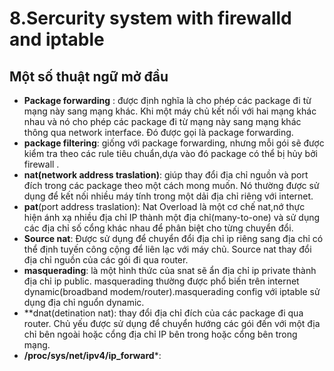 # 8.Sercurity system with firewalld and iptable # 
## Một số thuật ngữ mở đầu ## 
- **Package forwarding** : được định nghĩa là cho phép các package đi từ mạng này sang mạng khác. Khi một máy chủ kết nối với hai mạng khác nhau và nó cho phép các package đi từ mạng này sang mạng khác thông qua network interface. Đó được gọi là package forwarding.
- **package filtering**: giống với package forwarding, nhưng mỗi gói sẽ được kiểm tra theo các rule tiêu chuẩn,dựa vào đó package có thể bị hủy bởi firewall . 
- **nat(network address traslation)**: giúp thay đổi địa chỉ nguồn và port đích trong các package theo một cách mong muốn. Nó thường được sử dụng để kết nối nhiều máy tính trong một dải địa chỉ riêng với internet. 
- **pat**(port address traslation): Nat Overload là một cơ chế nat,nớ thực hiện ánh xạ nhiều địa chỉ IP thành một địa chỉ(many-to-one) và sử dụng các địa chỉ số cổng khác nhau để phân biệt cho từng chuyển đổi. 
- **Source nat**: Được sử dụng để chuyển đổi địa chỉ ip riêng sang địa chỉ có thể định tuyến công cộng để liên lạc với máy chủ. Source nat thay đổi địa chỉ nguồn của các gói đi qua router. 
- **masquerading**: là một hình thức của snat sẽ ẩn địa chỉ ip private thành địa chỉ ip public. masquerading thường được phổ biến trên internet dynamic(broadband modem/router).masquerading config với iptable sử dụng địa chỉ nguổn dynamic. 
- **dnat(detination nat): thay đổi địa chỉ đích của các package đi qua router. Chủ yếu được sử dụng để chuyển hướng các gói đến với một địa chỉ bên ngoài hoặc cổng địa chỉ IP bên trong hoặc cổng bên trong mạng. 
- **/proc/sys/net/ipv4/ip_forward***: 

